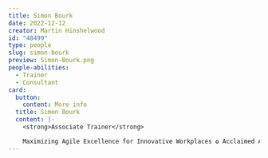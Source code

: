 ```yaml
---
title: Simon Bourk
date: 2022-12-12
creator: Martin Hinshelwood
id: "48499"
type: people
slug: simon-bourk
preview: Simon-Bourk.png
people-abilities:
  - Trainer
  - Consultant
card:
  button:
    content: More info
  title: Simon Bourk
  content: |-
    <strong>Associate Trainer</strong>

    Maximizing Agile Excellence for Innovative Workplaces ✪ Acclaimed Agile Coach &amp; Professional Scrum Trainer with 15+ yrs in Agile, Lean, Scrum ✪ Scrum Framework &amp; Agile Mindset Advocate ✪ Exec Agile Advisor ✪ Certified Scrum (PST) &amp; Agile Leader Trainer
---
```

